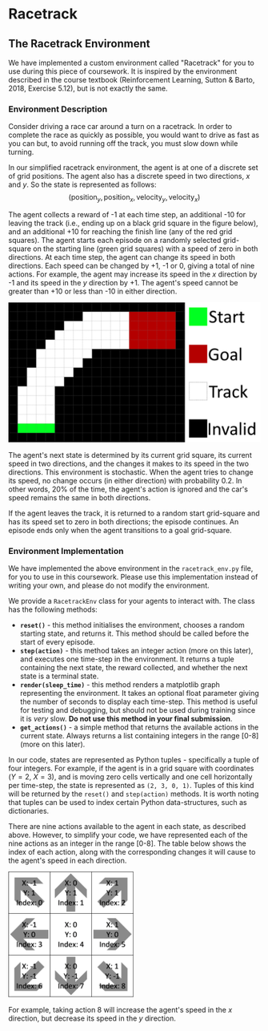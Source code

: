 # Racetrack

## The Racetrack Environment
We have implemented a custom environment called "Racetrack" for you to use during this piece of coursework. It is inspired by the environment described in the course textbook (Reinforcement Learning, Sutton & Barto, 2018, Exercise 5.12), but is not exactly the same.

### Environment Description
Consider driving a race car around a turn on a racetrack. In order to complete the race as quickly as possible, you would want to drive as fast as you can but, to avoid running off the track, you must slow down while turning.

In our simplified racetrack environment, the agent is at one of a discrete set of grid positions. The agent also has a discrete speed in two directions, $x$ and $y$. So the state is represented as follows:
$$(\text{position}_y, \text{position}_x, \text{velocity}_y, \text{velocity}_x)$$

The agent collects a reward of -1 at each time step, an additional -10 for leaving the track (i.e., ending up on a black grid square in the figure below), and an additional +10 for reaching the finish line (any of the red grid squares). The agent starts each episode on a randomly selected grid-square on the starting line (green grid squares) with a speed of zero in both directions. At each time step, the agent can change its speed in both directions. Each speed can be changed by +1, -1 or 0, giving a total of nine actions. For example, the agent may increase its speed in the $x$ direction by -1 and its speed in the $y$ direction by +1. The agent's speed cannot be greater than +10 or less than -10 in either direction.

<img src="images/track_big.png" style="width: 600px;"/>


The agent's next state is determined by its current grid square, its current speed in two directions, and the changes it  makes to its speed in the two directions. This environment is stochastic. When the agent tries to change its speed, no change occurs (in either direction) with probability 0.2. In other words, 20% of the time, the agent's action is ignored and the car's speed remains the same in both directions.

If the agent leaves the track, it is returned to a random start grid-square and has its speed set to zero in both directions; the episode continues. An episode ends only when the agent transitions to a goal grid-square.



### Environment Implementation
We have implemented the above environment in the `racetrack_env.py` file, for you to use in this coursework. Please use this implementation instead of writing your own, and please do not modify the environment.

We provide a `RacetrackEnv` class for your agents to interact with. The class has the following methods:
- **`reset()`** - this method initialises the environment, chooses a random starting state, and returns it. This method should be called before the start of every episode.
- **`step(action)`** - this method takes an integer action (more on this later), and executes one time-step in the environment. It returns a tuple containing the next state, the reward collected, and whether the next state is a terminal state.
- **`render(sleep_time)`** - this method renders a matplotlib graph representing the environment. It takes an optional float parameter giving the number of seconds to display each time-step. This method is useful for testing and debugging, but should not be used during training since it is *very* slow. **Do not use this method in your final submission**.
- **`get_actions()`** - a simple method that returns the available actions in the current state. Always returns a list containing integers in the range [0-8] (more on this later).

In our code, states are represented as Python tuples - specifically a tuple of four integers. For example, if the agent is in a grid square with coordinates ($Y = 2$, $X = 3$), and is moving zero cells vertically and one cell horizontally per time-step, the state is represented as `(2, 3, 0, 1)`. Tuples of this kind will be returned by the `reset()` and `step(action)` methods. It is worth noting that tuples can be used to index certain Python data-structures, such as dictionaries.

There are nine actions available to the agent in each state, as described above. However, to simplify your code, we have represented each of the nine actions as an integer in the range [0-8]. The table below shows the index of each action, along with the corresponding changes it will cause to the agent's speed in each direction.

<img src="images/action_grid.png" style="width: 250px;"/>

For example, taking action 8 will increase the agent's speed in the $x$ direction, but decrease its speed in the $y$ direction.